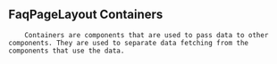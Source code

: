 ## FaqPageLayout Containers

        Containers are components that are used to pass data to other components. They are used to separate data fetching from the components that use the data.
      